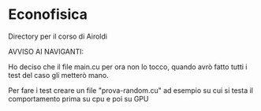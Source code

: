 # Econofisica
Directory per il corso di Airoldi

AVVISO AI NAVIGANTI:

Ho deciso che il file main.cu per ora non lo tocco, quando avrò fatto tutti i test del caso gli metterò mano. 

Per fare i test creare un file "prova-random.cu" ad esempio su cui si testa il comportamento prima su cpu e poi su GPU

